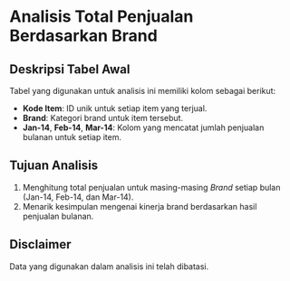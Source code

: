 
# Analisis Total Penjualan Berdasarkan Brand

## Deskripsi Tabel Awal
Tabel yang digunakan untuk analisis ini memiliki kolom sebagai berikut:
- **Kode Item**: ID unik untuk setiap item yang terjual.
- **Brand**: Kategori brand untuk item tersebut.
- **Jan-14**, **Feb-14**, **Mar-14**: Kolom yang mencatat jumlah penjualan bulanan untuk setiap item.

## Tujuan Analisis
1. Menghitung total penjualan untuk masing-masing *Brand* setiap bulan (Jan-14, Feb-14, dan Mar-14).
2. Menarik kesimpulan mengenai kinerja brand berdasarkan hasil penjualan bulanan.

## Disclaimer
Data yang digunakan dalam analisis ini telah dibatasi.
